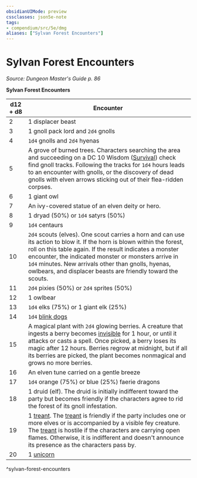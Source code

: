 ```yaml
---
obsidianUIMode: preview
cssclasses: json5e-note
tags:
- compendium/src/5e/dmg
aliases: ["Sylvan Forest Encounters"]
---
```

# Sylvan Forest Encounters
*Source: Dungeon Master's Guide p. 86* 

**Sylvan Forest Encounters**

| d12 + d8 | Encounter |
|----------|-----------|
| 2 | 1 displacer beast |
| 3 | 1 gnoll pack lord and `2d4` gnolls |
| 4 | `1d4` gnolls and `2d4` hyenas |
| 5 | A grove of burned trees. Characters searching the area and succeeding on a DC 10 Wisdom ([Survival](rules/skills.md#Survival)) check find gnoll tracks. Following the tracks for `1d4` hours leads to an encounter with gnolls, or the discovery of dead gnolls with elven arrows sticking out of their flea-ridden corpses. |
| 6 | 1 giant owl |
| 7 | An ivy-covered statue of an elven deity or hero. |
| 8 | 1 dryad (50%) or `1d4` satyrs (50%) |
| 9 | `1d4` centaurs |
| 10 | `2d4` scouts (elves). One scout carries a horn and can use its action to blow it. If the horn is blown within the forest, roll on this table again. If the result indicates a monster encounter, the indicated monster or monsters arrive in `1d4` minutes. New arrivals other than gnolls, hyenas, owlbears, and displacer beasts are friendly toward the scouts. |
| 11 | `2d4` pixies (50%) or `2d4` sprites (50%) |
| 12 | 1 owlbear |
| 13 | `1d4` elks (75%) or 1 giant elk (25%) |
| 14 | `1d4` [blink dogs](compendium/bestiary/fey/blink-dog.md) |
| 15 | A magical plant with `2d4` glowing berries. A creature that ingests a berry becomes [invisible](rules/conditions.md#invisible) for 1 hour, or until it attacks or casts a spell. Once picked, a berry loses its magic after 12 hours. Berries regrow at midnight, but if all its berries are picked, the plant becomes nonmagical and grows no more berries. |
| 16 | An elven tune carried on a gentle breeze |
| 17 | `1d4` orange (75%) or blue (25%) faerie dragons |
| 18 | 1 druid (elf). The druid is initially indifferent toward the party but becomes friendly if the characters agree to rid the forest of its gnoll infestation. |
| 19 | 1 [treant](compendium/bestiary/plant/treant.md). The [treant](compendium/bestiary/plant/treant.md) is friendly if the party includes one or more elves or is accompanied by a visible fey creature. The [treant](compendium/bestiary/plant/treant.md) is hostile if the characters are carrying open flames. Otherwise, it is indifferent and doesn't announce its presence as the characters pass by. |
| 20 | 1 [unicorn](compendium/bestiary/celestial/unicorn.md) |
^sylvan-forest-encounters